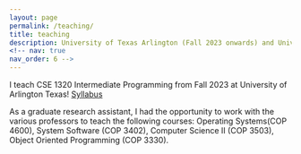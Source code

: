```yaml
---
layout: page
permalink: /teaching/
title: teaching
description: University of Texas Arlington (Fall 2023 onwards) and University of Central Florida(Fall 2017 - Fall 2019)
<!-- nav: true
nav_order: 6 -->
---
```



I teach CSE 1320 Intermediate Programming from Fall 2023 at University of Arlington Texas! <a href="https://www.uta.edu/academics/faculty/profile?username=royd3#Teaching" target ="_blank">Syllabus</a>

As a graduate research assistant, I had the opportunity to work with the various professors to teach the following courses: Operating Systems(COP 4600), System Software (COP 3402), Computer Science II (COP 3503), Object Oriented Programming (COP 3330).
